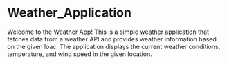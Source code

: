 # Weather_Application
Welcome to the Weather App! This is a simple weather application that fetches data from a weather API and provides weather information based on the given loac. The application displays the current weather conditions, temperature, and wind speed in the given location.
